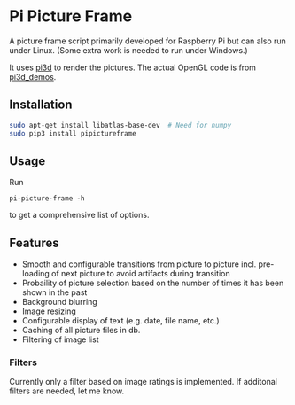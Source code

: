 # Pi Picture Frame

A picture frame script primarily developed for Raspberry
Pi but can also run under Linux.
(Some extra work is needed to run under Windows.)

It uses [pi3d](https://pi3d.github.io/) to render the pictures.
The actual OpenGL code is from [pi3d_demos](https://github.com/pi3d/pi3d_demos).

## Installation

```bash
sudo apt-get install libatlas-base-dev  # Need for numpy
sudo pip3 install pipictureframe
```

## Usage

Run

`pi-picture-frame -h`

to get a comprehensive list of options.
 
 ## Features
 
 - Smooth and configurable transitions from picture to 
 picture incl. pre-loading of next picture to avoid
 artifacts during transition
 - Probaility of picture selection based on the number of times
 it has been shown in the past
 - Background blurring
 - Image resizing
 - Configurable display of text (e.g. date, file name, etc.)
 - Caching of all picture files in db.
 - Filtering of image list
 
 ### Filters
 
 Currently only a filter based on image ratings is
 implemented. If additonal filters are needed, let me
 know. 
 
